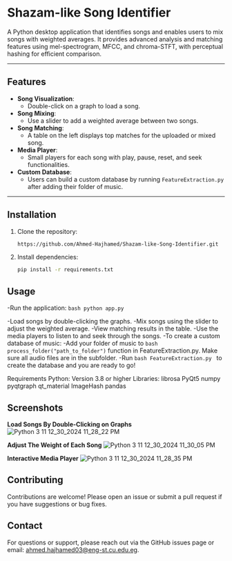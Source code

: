 # Shazam-like Song Identifier

A Python desktop application that identifies songs and enables users to mix songs with weighted averages. It provides advanced analysis and matching features using mel-spectrogram, MFCC, and chroma-STFT, with perceptual hashing for efficient comparison.

---

## Features

- **Song Visualization**:
  - Double-click on a graph to load a song.
- **Song Mixing**:
  - Use a slider to add a weighted average between two songs.
- **Song Matching**:
  - A table on the left displays top matches for the uploaded or mixed song.
- **Media Player**:
  - Small players for each song with play, pause, reset, and seek functionalities.
- **Custom Database**:
  - Users can build a custom database by running `FeatureExtraction.py` after adding their folder of music.

---

## Installation

1. Clone the repository:
   ```bash
   https://github.com/Ahmed-Hajhamed/Shazam-like-Song-Identifier.git

2. Install dependencies:
    ```bash
    pip install -r requirements.txt
    ```
## Usage
-Run the application:
    ```bash
    python app.py
    ```

-Load songs by double-clicking the graphs.
-Mix songs using the slider to adjust the weighted average.
-View matching results in the table.
-Use the media players to listen to and seek through the songs.
-To create a custom database of music:
  -Add your folder of music to ```bash process_folder("path_to_folder")``` function in FeatureExtraction.py. Make sure all audio files are in the subfolder.
  -Run ```bash FeatureExtraction.py ``` to create the database and you are ready to go!


Requirements
Python: Version 3.8 or higher
Libraries:
librosa
PyQt5
numpy
pyqtgraph
qt_material
ImageHash
pandas

## Screenshots

**Load Songs By Double-Clicking on Graphs**
![Python 3 11 12_30_2024 11_28_22 PM](https://github.com/user-attachments/assets/78cb942b-21a5-44cc-a3d2-176bd2c7bfd7)

**Adjust The Weight of Each Song**
![Python 3 11 12_30_2024 11_30_05 PM](https://github.com/user-attachments/assets/23506d94-4489-4406-b30c-1d81e7f77cb1)

**Interactive Media Player**
![Python 3 11 12_30_2024 11_28_35 PM](https://github.com/user-attachments/assets/da41ea4c-9453-41a7-a2c0-cceca1c1b16d)

## Contributing
Contributions are welcome! Please open an issue or submit a pull request if you have suggestions or bug fixes.

## Contact
For questions or support, please reach out via the GitHub issues page or email: ahmed.hajhamed03@eng-st.cu.edu.eg.
